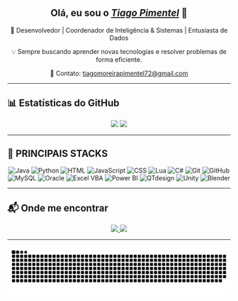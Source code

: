 <div align="center">

  <h2>Olá, eu sou o <a href="https://www.linkedin.com/in/tiago-moreira-pimentel-aa3679172"><i>Tiago Pimentel</i></a> 👋</h2>
  <p>🚀 Desenvolvedor | Coordenador de Inteligência & Sistemas | Entusiasta de Dados</p>
  <p>💡 Sempre buscando aprender novas tecnologias e resolver problemas de forma eficiente.</p>
  <p>📧 Contato: <a href="mailto:tiagomoreirapimentel72@gmail.com">tiagomoreirapimentel72@gmail.com</a></p>

</div>

---

## 📊 Estatísticas do GitHub
<div align="center">
  <img height="180em" src="https://github-readme-stats.vercel.app/api?username=TiagoMoreiraPimentel&show_icons=true&theme=dark&count_private=true"/>
  <img height="180em" src="https://github-readme-stats.vercel.app/api/top-langs/?username=TiagoMoreiraPimentel&layout=compact&theme=dark"/>
</div>

---

## 🚀 PRINCIPAIS STACKS
<div align="center">
  <img src="https://cdn.jsdelivr.net/gh/devicons/devicon/icons/java/java-original.svg" alt="Java" height="70">
  <img src="https://cdn.jsdelivr.net/gh/devicons/devicon/icons/python/python-original.svg" alt="Python" height="60">
  <img src="https://cdn.jsdelivr.net/gh/devicons/devicon/icons/html5/html5-original.svg" alt="HTML" height="60">
  <img src="https://cdn.jsdelivr.net/gh/devicons/devicon/icons/javascript/javascript-original.svg" alt="JavaScript" height="60">
  <img src="https://cdn.jsdelivr.net/gh/devicons/devicon/icons/css3/css3-original.svg" alt="CSS" height="60">
  <img src="https://cdn.jsdelivr.net/gh/devicons/devicon/icons/lua/lua-original.svg" alt="Lua" height="60">
  <img src="https://cdn.jsdelivr.net/gh/devicons/devicon/icons/csharp/csharp-original.svg" alt="C#" height="60">
  <img src="https://cdn.jsdelivr.net/gh/devicons/devicon/icons/git/git-original.svg" alt="Git" height="60">
  <img src="https://cdn-icons-png.flaticon.com/512/25/25231.png" alt="GitHub" height="40">
  <img src="https://cdn.jsdelivr.net/gh/devicons/devicon/icons/mysql/mysql-original.svg" alt="MySQL" height="60">
  <img src="https://cdn.jsdelivr.net/gh/devicons/devicon/icons/oracle/oracle-original.svg" alt="Oracle" height="60">
  <img src="https://upload.wikimedia.org/wikipedia/commons/f/f5/Microsoft_Excel_2013-2019_logo.svg" alt="Excel VBA" height="50">
  <img src="https://upload.wikimedia.org/wikipedia/commons/c/cf/Power_BI_logo.svg" alt="Power BI" height="60">
  <img src="https://upload.wikimedia.org/wikipedia/commons/0/0b/Qt_logo.svg" alt="QTdesign" height="60">
  <img src="https://upload.wikimedia.org/wikipedia/commons/1/19/Unity_Technologies_logo.svg" alt="Unity" height="60">
  <img src="https://upload.wikimedia.org/wikipedia/commons/3/3c/Blender_logo_no_text.svg" alt="Blender" height="60">
</div>


---

## 📬 Onde me encontrar
<div align="center">
  <a href="mailto:tiagomoreirapimentel72@gmail.com">
    <img src="https://img.shields.io/badge/-Gmail-D14836?style=for-the-badge&logo=gmail&logoColor=white">
  </a>
  <a href="https://www.linkedin.com/in/tiago-moreira-pimentel-aa3679172/" target="_blank">
    <img src="https://img.shields.io/badge/-LinkedIn-%230077B5?style=for-the-badge&logo=linkedin&logoColor=white">
  </a>
</div>

---

<div align="center">

  ![Snake animation](https://github.com/Platane/snk/raw/output/github-contribution-grid-snake.svg)

</div>
